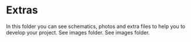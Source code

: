 # Extras

In this folder you can see schematics, photos and extra files to help you to develop your project.
See images folder. See images folder.





